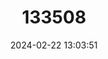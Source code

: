 ---
title: "133508"
category: "Platygyra acuta"
draft: false
date: 2024-02-22 13:03:51
languages:
  English: ["Lesser Valley Coral"]
---